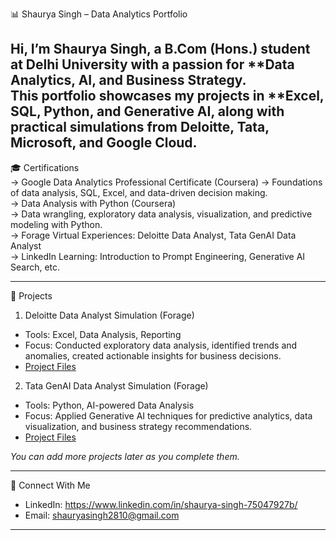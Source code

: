 📊 Shaurya Singh – Data Analytics Portfolio  

Hi, I’m Shaurya Singh, a B.Com (Hons.) student at Delhi University with a passion for **Data Analytics, AI, and Business Strategy.  
This portfolio showcases my projects in **Excel, SQL, Python, and Generative AI, along with practical simulations from Deloitte, Tata, Microsoft, and Google Cloud.  
---

🎓 Certifications  
  → Google Data Analytics Professional Certificate (Coursera) 
  → Foundations of data analysis, SQL, Excel, and data-driven decision making.  
  → Data Analysis with Python (Coursera)  
  → Data wrangling, exploratory data analysis, visualization, and predictive modeling with Python.  
  → Forage Virtual Experiences: Deloitte Data Analyst, Tata GenAI Data Analyst  
  → LinkedIn Learning: Introduction to Prompt Engineering, Generative AI Search, etc.  

---
📂 Projects  

 1. Deloitte Data Analyst Simulation (Forage)  
- Tools: Excel, Data Analysis, Reporting  
- Focus: Conducted exploratory data analysis, identified trends and anomalies, created actionable insights for business decisions.  
- [Project Files](./Deloitte-Data-Analyst)  

2. Tata GenAI Data Analyst Simulation (Forage)  
- Tools: Python, AI-powered Data Analysis  
- Focus: Applied Generative AI techniques for predictive analytics, data visualization, and business strategy recommendations.  
- [Project Files](./Tata-GenAI-Data-Analyst)  

*You can add more projects later as you complete them.*

---
🔗 Connect With Me  
- LinkedIn: https://www.linkedin.com/in/shaurya-singh-75047927b/ 
- Email: shauryasingh2810@gmail.com

---
  
